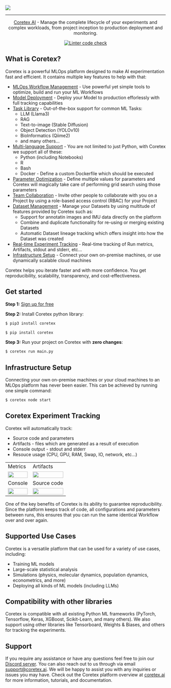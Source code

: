 ![](logo-dark.png)

---
<div align="center">

[Coretex AI](https://www.coretex.ai) - Manage the complete lifecycle of your experiments and complex workloads, from project inception to production deployment and monitoring.
<br />

[![Linter code check](https://github.com/coretex-ai/coretexpylib/actions/workflows/linter-code-check.yml/badge.svg?branch=develop)](https://github.com/coretex-ai/coretexpylib/actions/workflows/linter-code-check.yml)
</div>


## What is Coretex?

Coretex is a powerful MLOps platform designed to make AI experimentation fast and efficient. It contains multiple key features to help with that:
- [MLOps Workflow Management]() - Use powerful yet simple tools to optimize, build and run your ML Workflows
- [Model Deployment](https://docs.coretex.ai/v1/getting-started/learn-basics/deployment) - Deploy your Model to production efforlessly with full tracking capabilities
- [Task Library](https://github.com/coretex-ai/coretex-jobs) - Out-of-the-box support for common ML Tasks:
    - LLM (Llama3)
    - RAG
    - Text-to-image (Stable Diffusion)
    - Object Detection (YOLOv10)
    - BioInformatics (Qiime2)
    - and many others...
- [Multi-language Support]() - You are not limited to just Python, with Coretex we support all of these:
    - Python (including Notebooks)
    - R
    - Bash
    - Docker - Define a custom Dockerfile which should be executed
- [Parameter Optimization](https://docs.coretex.ai/v1/getting-started/learn-basics/project-and-task#parameter-optimization) - Define multiple values for parameters and Coretex will magically take care of performing grid search using those parameters
- [Team Collaboration](https://docs.coretex.ai/v1/getting-started/learn-basics/organizations#collaboration-and-sharing) - Invite other people to collaborate with you on a Project by using a role-based access control (RBAC) for your Project
- [Dataset Management](https://docs.coretex.ai/v1/getting-started/learn-basics/dataset) - Manage your Datasets by using multitude of features provided by Coretex such as:
    - Support for annotatin images and IMU data directly on the platform
    - Combine and duplicate functionality for re-using or merging existing Datasets
    - Automatic Dataset lineage tracking which offers insight into how the Dataset was created
- [Real-time Experiment Tracking](#coretex-experiment-tracking) - Real-time tracking of Run metrics, Artifacts, stdout and stderr, etc...
- [Infrastructure Setup](#infrastructure-setup) - Connect your own on-premise machines, or use dynamically scalable cloud machines

Coretex helps you iterate faster and with more confidence. You get reproducibility, scalability, transparency, and cost-effectiveness.

## Get started

**Step 1:** [Sign up for free](https://app.coretex.ai/register-organization)

**Step 2:** Install Coretex python library:

```bash
$ pip3 install coretex
```
```bash
$ pip install coretex
```

**Step 3:** Run your project on Coretex with <b>zero changes</b>:

```bash
$ coretex run main.py
```

## Infrastructure Setup

Connecting your own on-premise machines or your cloud machines to an MLOps platform has never been easier. This can be achieved by running one simple command:
```bash
$ coretex node start
```

## Coretex Experiment Tracking

Coretex will automatically track:
- Source code and parameters
- Artifacts - files which are generated as a result of execution
- Console output - stdout and stderr
- Resouce usage (CPU, GPU, RAM, Swap, IO, network, etc...)

<table>
<tbody>
  <tr>
    <td>Metrics</td>
    <td>Artifacts</td>
  </tr>
  <tr>
    <td><img src="metrics_preview.png" width="100%"></td>
    <td><img src="artifacts_preview.png" width="100%"></td>
  </tr>
  <tr>
    <td>Console</td>
    <td>Source code</td>
  </tr>
  <tr>
    <td><img src="console_preview.png" width="100%"></td>
    <td><img src="snapshot_preview.png" width="100%"></td>
  </tr>
</tbody>
</table>

One of the key benefits of Coretex is its ability to guarantee reproducibility. Since the platform keeps track of code, all configurations and parameters between runs, this ensures that you can run the same identical Workflow over and over again.

## Supported Use Cases

Coretex is a versatile platform that can be used for a variety of use cases, including:

- Training ML models
- Large-scale statistical analysis
- Simulations (physics, molecular dynamics, population dynamics, econometrics, and more)
- Deploying all kinds of ML models (including LLMs)

## Compatibility with other libraries

Coretex is compatible with all existing Python ML frameworks (PyTorch, Tensorflow, Keras, XGBoost, Scikit-Learn, and many others). We also support using other libraries like Tensorboard, Weights & Biases, and others for tracking the experiments.

## Support

If you require any assistance or have any questions feel free to join our [Discord server](https://discord.gg/zm7PAtKZkn). You can also reach out to us through via email support@coretex.ai. We will be happy to assist you with any inquiries or issues you may have. Check out the Coretex platform overview at [coretex.ai](https://www.coretex.ai) for more information, tutorials, and documentation.

